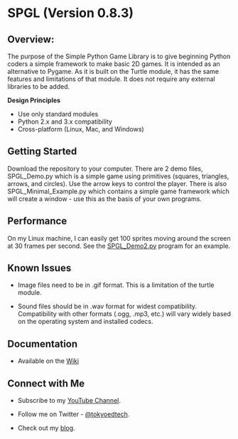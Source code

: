 
# SPGL (Version 0.8.3)

## Overview:

The purpose of the Simple Python Game Library is to give beginning Python coders a simple framework to make basic 2D games.  It is intended as an alternative to Pygame. As it is built on the Turtle module, it has the same features and limitations of that module. It does not require any external libraries to be added.

**Design Principles**

 - Use only standard modules
 - Python 2.x and 3.x compatibility
 - Cross-platform (Linux, Mac, and Windows)

## Getting Started
Download the repository to your computer.  There are 2 demo files, SPGL_Demo.py which is a simple game using primitives (squares, triangles, arrows, and circles).  Use the arrow keys to control the player.  There is also SPGL_Minimal_Example.py which contains a simple game framework which will create a window - use this as the basis of your own programs. 

## Performance

On my Linux machine, I can easily get 100 sprites moving around the screen at 30 frames per second. See the [SPGL_Demo2.py](https://github.com/wynand1004/SPGL/blob/master/SPGL_Demo2.py) program for an example. 

## Known Issues

 - Image files need to be in .gif format.  This is a limitation of the turtle module.

 - Sound files should be in .wav format for widest compatibility. Compatibility with other formats (.ogg, .mp3, etc.) will vary widely based on the operating system and installed codecs.

## Documentation 

 - Available on the [Wiki](https://github.com/wynand1004/SPGL/wiki)

## Connect with Me

 - Subscribe to my [YouTube Channel](https://www.youtube.com/channel/UC2vm-0XX5RkWCXWwtBZGOXg).

 - Follow me on Twitter - [@tokyoedtech](https://twitter.com/tokyoedtech).

 - Check out my [blog](http://www.christianthompson.com/).
